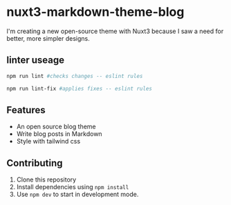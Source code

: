 # nuxt3-markdown-theme-blog

I'm creating a new open-source theme with Nuxt3 because I saw a need for better, more simpler designs.

## linter useage 
```bash
npm run lint #checks changes -- eslint rules
```
```bash
npm run lint-fix #applies fixes -- eslint rules
```

## Features
- An open source blog theme 
- Write blog posts in Markdown
- Style with tailwind css

## Contributing 

1. Clone this repository
2. Install dependencies using `npm install`
3. Use `npm dev` to start in development mode.
